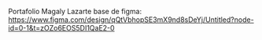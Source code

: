 Portafolio Magaly Lazarte 
base de figma:
https://www.figma.com/design/qQtVbhopSE3mX9nd8sDeYj/Untitled?node-id=0-1&t=zOZo6EOS5DI1QaE2-0
